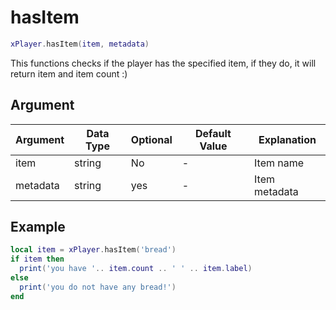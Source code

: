 # hasItem

```lua
xPlayer.hasItem(item, metadata)
```

This functions checks if the player has the specified item, if they do, it will return item and item count :)

## Argument

| Argument | Data Type | Optional | Default Value | Explanation   |
| -------- | --------- | -------- | ------------- | ------------- |
| item     | string    | No       | -             | Item name     |
| metadata | string    | yes      | -             | Item metadata |

## Example

```lua
local item = xPlayer.hasItem('bread')
if item then
  print('you have '.. item.count .. ' ' .. item.label)
else
  print('you do not have any bread!')
end
```
